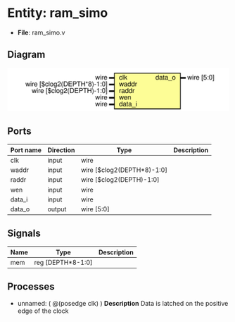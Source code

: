 # Entity: ram_simo

- **File**: ram_simo.v
## Diagram

![Diagram](ram_simo.svg "Diagram")
## Ports

| Port name | Direction | Type                       | Description |
| --------- | --------- | -------------------------- | ----------- |
| clk       | input     | wire                       |             |
| waddr     | input     | wire [$clog2(DEPTH*8)-1:0] |             |
| raddr     | input     | wire [$clog2(DEPTH)-1:0]   |             |
| wen       | input     | wire                       |             |
| data_i    | input     | wire                       |             |
| data_o    | output    | wire [5:0]                 |             |
## Signals

| Name | Type               | Description |
| ---- | ------------------ | ----------- |
| mem  | reg  [DEPTH*8-1:0] |             |
## Processes
- unnamed: ( @(posedge clk) )
**Description**
Data is latched on the positive edge of the clock

